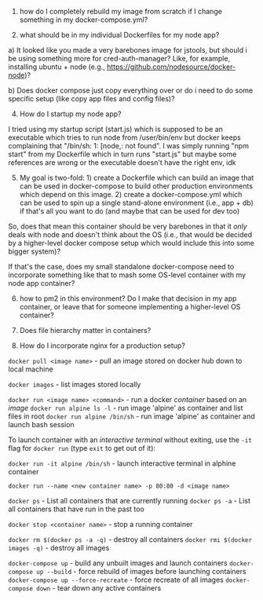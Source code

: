 1. how do I completely rebuild my image from scratch if I change something in my
docker-compose.yml?

2. what should be in my individual Dockerfiles for my node app?

a) It looked like you made a very barebones image for jstools, but should i be
using something more for cred-auth-manager? Like, for example, installing ubuntu +
node (e.g., https://github.com/nodesource/docker-node)?

b) Does docker compose just copy everything over or do i need to do some
specific setup (like copy app files and config files)?

4. How do I startup my node app?

I tried using my startup script (start.js) which is supposed to be an executable
which tries to run node from /user/bin/env but docker keeps complaining that
"/bin/sh: 1: [node,: not found". I was simply running "npm start" from my
Dockerfile which in turn runs "start.js" but maybe some references are wrong or
the executable doesn't have the right env, idk

5. My goal is two-fold: 1) create a Dockerfile which can build an image that can
be used in docker-compose to build other production environments which depend on
this image. 2) create a docker-compose.yml which can be used to spin up a single
stand-alone environment (i.e., app + db) if that's all you want to do (and maybe
that can be used for dev too)

So, does that mean this container should be very barebones in that it *only*
deals with node and doesn't think about the OS (i.e., that would be decided by a
higher-level docker compose setup which would include this into some bigger
system)?

If that's the case, does my small standalone docker-compose need to incorporate
something like that to mash some OS-level container with my node app container?

6. how to pm2 in this environment? Do I make that decision in my app container,
or leave that for someone implementing a higher-level OS container?

7. Does file hierarchy matter in containers?

8. How do I incorporate nginx for a production setup?


`docker pull <image name>` - pull an image stored on docker hub down to local machine

`docker images` - list images stored locally

`docker run <image name> <command>` - run a docker *container* based on an *image*
`docker run alpine ls -l` - run image 'alpine' as container and list files in root
`docker run alpine /bin/sh` - run image 'alpine' as container and launch bash session

To launch container with an *interactive terminal* without exiting, use the
`-it` flag for `docker run` (type `exit` to get out of it):

`docker run -it alpine /bin/sh` - launch interactive terminal in alphine container

`docker run --name <new container name> -p 80:80 -d <image name>`

`docker ps` - List all containers that are currently running
`docker ps -a` - List all containers that have run in the past too

`docker stop <container name>` - stop a running container

`docker rm $(docker ps -a -q)` - destroy all containers
`docker rmi $(docker images -q)` - destroy all images

`docker-compose up` - build any unbuilt images and launch containers
`docker-compose up --build` - force rebuild of images before launching containers
`docker-compose up --force-recreate` - force recreate of all images
`docker-compose down` - tear down any active containers
